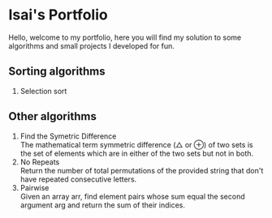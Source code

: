 # Isai's Portfolio

Hello, welcome to my portfolio, here you will find my solution to some algorithms and small projects I developed for fun.

## Sorting algorithms
1. Selection sort

## Other algorithms
1. Find the Symetric Difference  
   The mathematical term symmetric difference (△ or ⊕) of two sets is the set of elements which are in either of the two sets but not in both.
3. No Repeats  
   Return the number of total permutations of the provided string that don't have repeated consecutive letters. 
5. Pairwise  
   Given an array arr, find element pairs whose sum equal the second argument arg and return the sum of their indices.
